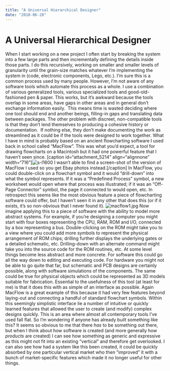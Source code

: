 ```yaml
---
title: "A Universal Hierarchical Designer"
date: "2018-06-28"
---
```


<div class="content">
<h1 id="a-universal-hierarchical-designer">A Universal Hierarchical Designer</h1>
<p>When I start working on a new project I often start by breaking the system into a few large parts and then incrementally defining the details inside those parts. I do this recursively, working on smaller and smaller levels of granularity until the grain-size matches whatever I’m implementing the system in (code, electronic components, Lego, etc.). I’m sure this is a common process used by many people. However, I’m not aware of any software tools which automate this process as a whole. I use a combination of various generalized tools, various specialized tools and good-old-fashioned pen &amp; paper. This works, but it’s awkward because the tools overlap in some areas, have gaps in other areas and in general don’t exchange information easily.  This means time is wasted deciding where one tool should end and another beings, filling-in gaps and translating data between packages. The other problem with discreet, non-compatible tools is that they don’t lend themselves to producing a cohesive history or documentation.  If nothing else, they don’t make documenting the work as streamlined as it could be if the tools were designed to work together. What I have in mind is probably based on an ancient flowcharting software I used back in school called “MacFlow”. This was what you’d expect, a tool for drawing flowcharts on a Macintosh but it had one powerful feature that I haven’t seen since. [caption id=“attachment_5214” align=“alignnone” width=“716”]<img alt="s-l1600" src="/wp/2018/06/s-l1600-e1530211320894.jpg"/> I wasn’t able to find a screen-shot of the version of MacFlow I used so you get Ebay photos instead.[/caption] In MacFlow, you could double-click on a flowchart symbol and it would “drill-down” into what the symbol represents. If it was a “Predefined Process” symbol, a new worksheet would open where that process was illustrated; if it was an “Off-Page Connector” symbol, the page it connected to would open, etc. In retrospect this seems like the most obvious feature a piece of flowcharting software could offer, but I haven’t seen it in any other that does this (or if it exists, it’s so non-obvious that I never found it). <img alt="macflow1.jpg" src="/wp/2018/06/macflow1-e1530211289427.jpg"/> Now imagine applying this to a piece of software with the ability to model more abstract systems. For example, if you’re designing a computer you might start with four boxes representing the CPU, RAM, ROM and I/O, connected by a box representing a bus. Double-clicking on the ROM might take you to a view where you could add more symbols to represent the physical arrangement of ROM chips; drilling further displays the underlying gates or a detailed schematic, etc. Drilling-down with an alternate command might take you into the source code for the ROM routines, etc. At some level things become less abstract and more concrete. For software this could go all the way down to editing and executing code. For hardware you might not be able to go quite that far, but schematic and PCB designs are certainly possible, along with software simulations of the components. The same could be true for physical objects which could be represented as 3D models suitable for fabrication. Essential to the usefulness of this tool (at least for me) is that it does this with as simple of an interface as possible. Again MacFlow is a great example of this because it had very few features beyond laying-out and connecting a handful of standard flowchart symbols. Within this seemingly simplistic interface lie a number of intuitive or quickly learned features that allowed the user to create (and modify) complex designs quickly. This is an area where almost all contemporary tools I’ve used fall flat. So I’m wondering if anyone has already built something like this? It seems so obvious to me that there <em>has</em> to be something out there, but when I think about how software is created (and more generally how <em>products</em> are created) I can see how something as generic and expressive as this might not fit into an existing “vertical” and therefore get overlooked. I can also see how had a system like this been created, it could be quickly absorbed by one particular vertical market who then “improved” it with a bunch of market-specific features which made it no longer useful for other things.</p>
</div>

